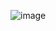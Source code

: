 ![image](https://user-images.githubusercontent.com/19773760/112190237-708d0980-8c22-11eb-887d-5dc1fd5a91b1.png)
